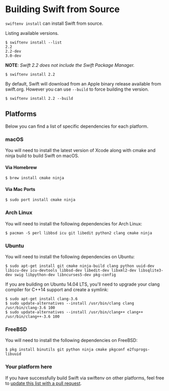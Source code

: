# Building Swift from Source

`swiftenv install` can install Swift from source.

Listing available versions.

```shell
$ swiftenv install --list
2.2
2.2-dev
3.0-dev
```

**NOTE**: *Swift 2.2 does not include the Swift Package Manager.*

```shell
$ swiftenv install 2.2
```

By default, Swift will download from an Apple binary release available from
swift.org. However you can use `--build` to force building the version.

```shell
$ swiftenv install 2.2 --build
```

## Platforms

Below you can find a list of specific dependencies for each platform.

### macOS

You will need to install the latest version of Xcode along with cmake
and ninja build to build Swift on macOS.

#### Via Homebrew

```shell
$ brew install cmake ninja
```

#### Via Mac Ports

```shell
$ sudo port install cmake ninja
```

### Arch Linux

You will need to install the following dependencies for Arch Linux:

```shell
$ pacman -S perl libbsd icu git libedit python2 clang cmake ninja
```

### Ubuntu

You will need to install the following dependencies on Ubuntu:

```shell
$ sudo apt-get install git cmake ninja-build clang python uuid-dev libicu-dev icu-devtools libbsd-dev libedit-dev libxml2-dev libsqlite3-dev swig libpython-dev libncurses5-dev pkg-config
```

If you are building on Ubuntu 14.04 LTS, you'll need to upgrade your clang
compiler for C++14 support and create a symlink:

```shell
$ sudo apt-get install clang-3.6
$ sudo update-alternatives --install /usr/bin/clang clang /usr/bin/clang-3.6 100
$ sudo update-alternatives --install /usr/bin/clang++ clang++ /usr/bin/clang++-3.6 100
```

### FreeBSD

You will need to install the following dependencies on FreeBSD:

```shell
$ pkg install binutils git python ninja cmake pkgconf e2fsprogs-libuuid
```

### Your platform here

If you have successfully build Swift via swiftenv on other platforms, feel free
to [update this list with a pull request](https://github.com/kylef/swiftenv/blob/master/docs/building-swift.md).
